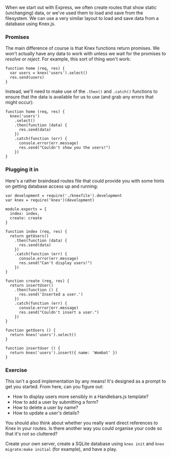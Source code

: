 When we start out with Express, we often create routes that show static (unchanging) data, or we've used them to load and save from the filesystem. We can use a very similar layout to load and save data from a database using Knex.js.


### Promises

The main difference of course is that Knex functions return promises. We won't actually have any data to work with unless we wait for the promises to _resolve_ or _reject_. For example, this sort of thing won't work:

```
function home (req, res) {
  var users = knex('users').select()
  res.send(users)
}
```

Instead, we'll need to make use of the `.then()` and `.catch()` functions to ensure that the data is available for us to use (and grab any errors that might occur):

```
function home (req, res) {
  knex('users')
    .select()
    .then(function (data) {
      res.send(data)
    })
    .catch(function (err) {
      console.error(err.message)
      res.send("Couldn't show you the users!")
    })
}
```

### Plugging it in

Here's a rather braindead routes file that could provide you with some hints on getting database access up and running:

```
var development = require('./knexfile').development
var knex = require('knex')(development)

module.exports = {
  index: index,
  create: create
}

function index (req, res) {
  return getUsers()
    .then(function (data) {
      res.send(data)
    })
    .catch(function (err) {
      console.error(err.message)
      res.send("Can't display users!")
    })
}

function create (req, res) {
  return insertUser()
    .then(function () {
      res.send('Inserted a user.')
    })
    .catch(function (err) {
      console.error(err.message)
      res.send("Couldn't insert a user.")
    })
}

function getUsers () {
  return knex('users').select()
}

function insertUser () {
  return knex('users').insert({ name: 'Wombat' })
}
```

### Exercise

This isn't a good implementation by any means! It's designed as a prompt to get you started. From here, can you figure out:

 * How to display users more sensibly in a Handlebars.js template?
 * How to add a user by submitting a form?
 * How to delete a user by name?
 * How to update a user's details?

You should also think about whether you really want direct references to Knex in your routes. Is there another way you could organise your code so that it's not so cluttered?

Create your own server, create a SQLite database using `knex init` and `knex migrate:make initial` (for example), and have a play.
